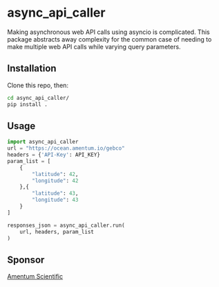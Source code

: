 # async_api_caller

Making asynchronous web API calls using asyncio is complicated. This package abstracts away complexity for the common case of needing to make multiple web API calls while varying query parameters. 

## Installation 

Clone this repo, then: 

```bash
cd async_api_caller/
pip install . 
```

## Usage 

```Python
import async_api_caller
url = "https://ocean.amentum.io/gebco"
headers = {'API-Key': API_KEY}
param_list = [
    {
        "latitude": 42,
        "longitude": 42
    },{
        "latitude": 43,
        "longitude": 43
    }
]

responses_json = async_api_caller.run(
    url, headers, param_list
)
```

## Sponsor 

[Amentum Scientific](https://amentum.io)

